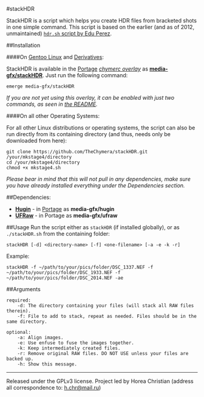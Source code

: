#stackHDR

StackHDR is a script which helps you create HDR files from bracketed shots in one simple command.
This script is based on the earlier (and as of 2012, unmaintained) [`hdr.sh` script by Edu Perez](http://photoblog.edu-perez.com/2009/04/script-hdr-with-linux.html).

##Installation

####On [Gentoo Linux](http://en.wikipedia.org/wiki/Gentoo_linux) and [Derivatives](http://en.wikipedia.org/wiki/Category:Gentoo_Linux_derivatives):

StackHDR is available in the [Portage](http://en.wikipedia.org/wiki/Portage_(software)) *[chymerc overlay](https://github.com/TheChymera/chymeric)* as **[media-gfx/stackHDR](https://github.com/TheChymera/chymeric/tree/master/media-gfx/stackHDR)**.
Just run the following command:

```
emerge media-gfx/stackHDR
```

*If you are not yet using this overlay, it can be enabled with just two commands, as seen in [the README](https://github.com/TheChymera/chymeric).*

####On all other Operating Systems:

For all other Linux distributions or operating systems, the script can also be run directly from its containing directory (and thus, needs only be downloaded from here):

```
git clone https://github.com/TheChymera/stackHDR.git /your/mkstage4/directory
cd /your/mkstage4/directory
chmod +x mkstage4.sh
```

*Please bear in mind that this will not pull in any dependencies, make sure you have already installed everything under the Dependencies section.*

##Dependencies:

* **[Hugin](http://en.wikipedia.org/wiki/Hugin_(software))** - in [Portage](http://en.wikipedia.org/wiki/Portage_(software)) as **media-gfx/hugin**
* **[UFRaw](http://en.wikipedia.org/wiki/UFRaw)** - in Portage as **media-gfx/ufraw**

##Usage
Run the script either as `stackHDR` (if installed globally), or as `./stackHDR.sh` from the containing folder:
```
stackHDR [-d] <directory-name> [-f] <one-filename> [-a -e -k -r]
```

Example:
```
stackHDR -f ~/path/to/your/pics/folder/DSC_1337.NEF -f ~/path/to/your/pics/folder/DSC_1933.NEF -f ~/path/to/your/pics/folder/DSC_2014.NEF -ae
```

##Arguments

```
required:
	-d: The directory containing your files (will stack all RAW files therein).
	-f: File to add to stack, repeat as needed. Files should be in the same directory.
    
optional:
	-a: Align images.
	-e: Use enfuse to fuse the images together.
	-k: Keep intermediately created files.
	-r: Remove original RAW files. DO NOT USE unless your files are backed up.
	-h: Show this message.
```

---
Released under the GPLv3 license.
Project led by Horea Christian (address all correspondence to: h.chr@mail.ru)
